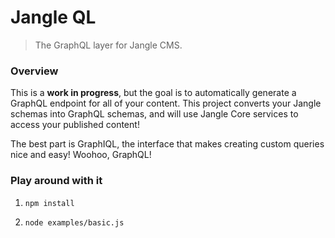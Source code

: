 # Jangle QL
> The GraphQL layer for Jangle CMS.


### Overview

This is a __work in progress__, but the goal is to automatically generate a GraphQL endpoint for all of your content. This project converts your Jangle schemas into GraphQL schemas, and will use Jangle Core services to access your published content!

The best part is GraphIQL, the interface that makes creating custom queries nice and easy! Woohoo, GraphQL!


### Play around with it

1. `npm install`

1. `node examples/basic.js`